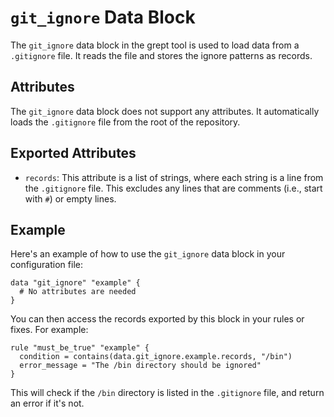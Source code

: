 # `git_ignore` Data Block

The `git_ignore` data block in the grept tool is used to load data from a `.gitignore` file. It reads the file and stores the ignore patterns as records.

## Attributes

The `git_ignore` data block does not support any attributes. It automatically loads the `.gitignore` file from the root of the repository.

## Exported Attributes

- `records`: This attribute is a list of strings, where each string is a line from the `.gitignore` file. This excludes any lines that are comments (i.e., start with `#`) or empty lines.

## Example

Here's an example of how to use the `git_ignore` data block in your configuration file:

```hcl
data "git_ignore" "example" {
  # No attributes are needed
}
```

You can then access the records exported by this block in your rules or fixes. For example:

```hcl
rule "must_be_true" "example" {
  condition = contains(data.git_ignore.example.records, "/bin")
  error_message = "The /bin directory should be ignored"
}
```

This will check if the `/bin` directory is listed in the `.gitignore` file, and return an error if it's not.